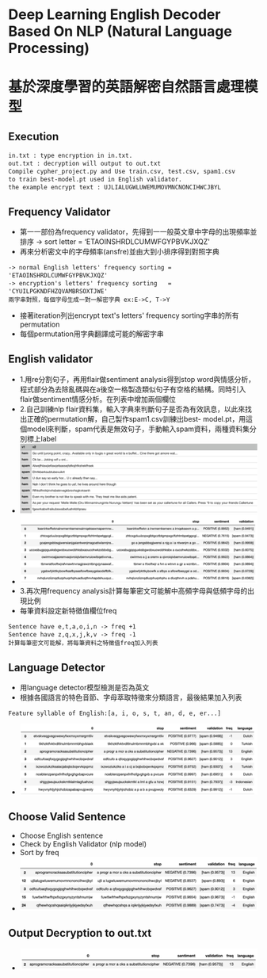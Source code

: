 # Deep Learning English Decoder Based On NLP (Natural Language Processing)
# 基於深度學習的英語解密自然語言處理模型
## Execution
```
in.txt : type encryption in in.txt.
out.txt : decryption will output to out.txt
Compile cypher_project.py and Use train.csv, test.csv, spam1.csv 
to train best-model.pt used in English validator.
the example encrypt text : UJLIALUGWLUWEMUMOVMNCNONCIHWCJBYL

```
## Frequency Validator
* 第⼀一部份為frequency validator，先得到⼀一般英⽂章中字⺟的出現頻率並排序 -> sort letter = ‘ETAOINSHRDLCUMWFGYPBVKJXQZ'
* 再來分析密⽂中的字⺟頻率(ansfre)並由⼤到小排序得到對照字典
```
-> normal English letters' frequency sorting = 'ETAOINSHRDLCUMWFGYPBVKJXQZ'
-> encryption's letters' frequency sorting   = 'CYUILPGKNDFHZQVAMBRSOXTJWE'
兩字串對照，每個字母生成一對一解密字典 ex:E->C, T->Y
```
* 接著iteration列出encrypt text's letters' frequency sorting字串的所有permutation
* 每個permutation用字典翻譯成可能的解密字串
## English validator
* 1.⽤re分割句⼦，再用flair做sentiment analysis得到stop word與情感分析，程式部分為去除亂碼與在a後空⼀格製造類似句⼦有空格的結構。同時引入flair做sentiment情感分析。在列表中增加兩個欄位
* 2.⾃己訓練nlp flair資料集，輸入字典來判斷句子是否為有效訊息，以此來找出正確的permutation解，⾃己製作spam1.csv訓練出best- model.pt，⽤這個model來判斷，spam代表是無效句子，⼿動輸入spam資料，兩種資料集分別標上label
* ![Variable Declaration](/img/c1.png)
* ![Variable Declaration](/img/c2.png)
* 3.再次用frequency analysis計算每筆密⽂可能解中⾼頻字⺟與低頻字母的出現比例
* 每筆資料設定新特徵值欄位freq
```
Sentence have e,t,a,o,i,n -> freq +1
Sentence have z,q,x,j,k,v -> freq -1
計算每筆密⽂可能解，將每筆資料之特徵值freq加入列表
```
## Language Detector 
* ⽤language detector模型檢測是否為英文
* 根據各國語言的特⾊音節、字⺟萃取特徵來分類語言，最後結果加入列表
```
Feature syllable of English:[a, i, o, s, t, an, d, e, er...]
```
* ![Variable Declaration](/img/c3.png)
## Choose Valid Sentence
* Choose English sentence 
* Check by English Validator (nlp model)
* Sort by freq
* ![Variable Declaration](/img/c4.png)
## Output Decryption to out.txt
* ![Variable Declaration](/img/c5.png)







